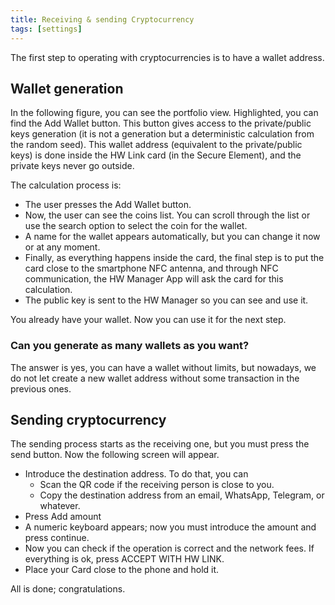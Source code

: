 ```yaml
---
title: Receiving & sending Cryptocurrency
tags: [settings]
---
```


The first step to operating with cryptocurrencies is to have a wallet address.

## Wallet generation

In the following figure, you can see the portfolio view. Highlighted, you can find the Add Wallet button. This button gives access to the private/public keys generation (it is not a generation but a deterministic calculation from the random seed). This wallet address (equivalent to the private/public keys) is done inside the HW Link card (in the Secure Element), and the private keys never go outside.

The calculation process is:

- The user presses the Add Wallet button.
- Now, the user can see the coins list. You can scroll through the list or use the search option to select the coin for the wallet.
- A name for the wallet appears automatically, but you can change it now or at any moment.
- Finally, as everything happens inside the card, the final step is to put the card close to the smartphone NFC antenna, and through NFC communication, the HW Manager App will ask the card for this calculation.
- The public key is sent to the HW Manager so you can see and use it.

You already have your wallet. Now you can use it for the next step.

### Can you generate as many wallets as you want?

The answer is yes, you can have a wallet without limits, but nowadays, we do not let create a new wallet address without some transaction in the previous ones.

## Sending cryptocurrency

The sending process starts as the receiving one, but you must press the send button. Now the following screen will appear.

- Introduce the destination address. To do that, you can
  - Scan the QR code if the receiving person is close to you.
  - Copy the destination address from an email, WhatsApp, Telegram, or whatever.
- Press Add amount
- A numeric keyboard appears; now you must introduce the amount and press continue.
- Now you can check if the operation is correct and the network fees. If everything is ok, press ACCEPT WITH HW LINK.
- Place your Card close to the phone and hold it.

All is done; congratulations.
